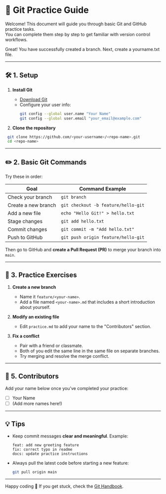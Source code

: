 # 🧩 Git Practice Guide

Welcome! This document will guide you through basic Git and GitHub practice tasks.  
You can complete them step by step to get familiar with version control workflows.

Great! You have successfully created a branch. Next, create a yourname.txt file.

---

## 🛠️ 1. Setup

1. **Install Git**  
   - [Download Git](https://git-scm.com/downloads)  
   - Configure your user info:
     ```bash
     git config --global user.name "Your Name"
     git config --global user.email "your_email@example.com"
     ```

2. **Clone the repository**
  ```bash
   git clone https://github.com/<your-username>/<repo-name>.git
   cd <repo-name>
  ```

---

## ✏️ 2. Basic Git Commands

Try these in order:

| Goal                | Command Example                     |
| ------------------- | ----------------------------------- |
| Check your branch   | `git branch`                        |
| Create a new branch | `git checkout -b feature/hello-git` |
| Add a new file      | `echo "Hello Git!" > hello.txt`     |
| Stage changes       | `git add hello.txt`                 |
| Commit changes      | `git commit -m "Add hello.txt"`     |
| Push to GitHub      | `git push origin feature/hello-git` |

Then go to GitHub and **create a Pull Request (PR)** to merge your branch into `main`.

---

## 🧠 3. Practice Exercises

1. **Create a new branch**

   * Name it `feature/<your-name>`.
   * Add a file named `<your-name>.md` that includes a short introduction about yourself.

2. **Modify an existing file**

   * Edit `practice.md` to add your name to the "Contributors" section.

3. **Fix a conflict**

   * Pair with a friend or classmate.
   * Both of you edit the same line in the same file on separate branches.
   * Try merging and resolve the merge conflict.

---

## 👥 5. Contributors

Add your name below once you’ve completed your practice:

* [ ] Your Name
* [ ] (Add more names here!)

---

## 💡 Tips

* Keep commit messages **clear and meaningful**.
  Example:

  ```
  feat: add new greeting feature
  fix: correct typo in readme
  docs: update practice instructions
  ```
* Always pull the latest code before starting a new feature:

  ```bash
  git pull origin main
  ```

---

Happy coding 🎉
If you get stuck, check the [Git Handbook](https://guides.github.com/introduction/git-handbook/).


